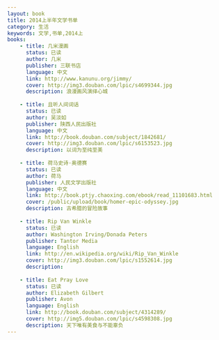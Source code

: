 ```yaml
---
layout: book
title: 2014上半年文学书单
category: 生活
keywords: 文学,书单,2014上
books: 
    - title: 几米漫画
      status: 已读
      author: 几米
      publisher: 三联书店
      language: 中文
      link: http://www.kanunu.org/jimmy/
      cover: http://img3.douban.com/lpic/s4699344.jpg
      description: 浪漫画风演绎心城
      
    - title: 且听人间词话
      status: 已读
      author: 吴淡如
      publisher: 陕西人民出版社
      language: 中文
      link: http://book.douban.com/subject/1842681/
      cover: http://img3.douban.com/lpic/s6153523.jpg
      description: 以词为至纯至美
      
    - title: 荷马史诗·奥德赛
      status: 已读
      author: 荷马
      publisher: 人民文学出版社
      language: 中文
      link: http://book.ptjy.chaoxing.com/ebook/read_11101683.html
      cover: /public/upload/book/homer-epic-odyssey.jpg
      description: 古希腊的冒险故事
      
    - title: Rip Van Winkle
      status: 已读
      author: Washington Irving/Donada Peters 
      publisher: Tantor Media
      language: English
      link: http://en.wikipedia.org/wiki/Rip_Van_Winkle
      cover: http://img3.douban.com/lpic/s1552614.jpg
      description: 
    
    - title: Eat Pray Love
      status: 已读
      author: Elizabeth Gilbert
      publisher: Avon
      language: English
      link: http://book.douban.com/subject/4314289/
      cover: http://img5.douban.com/lpic/s4598308.jpg
      description: 天下唯有美食与不能辜负
---
```

